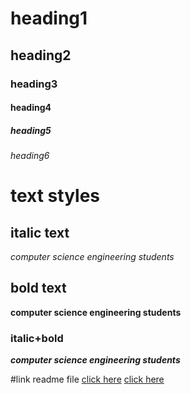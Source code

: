 # heading1
## heading2
### heading3
#### heading4
##### heading5
###### heading6

# text styles
## italic text
*computer science engineering students* 

## bold text
**computer science engineering students**

### italic+bold
***computer science engineering students***

#link readme file
<a href="">click here</a>
[click here]("https://www.aec.edu.in/")
